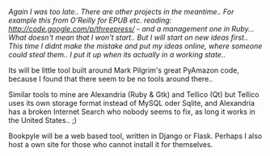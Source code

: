 _Again I was too late.. There are other projects in the meantime.. For example this from O'Reilly for EPUB etc. reading: http://code.google.com/p/threepress/ - and a management one in Ruby... What doesn't mean that I won't start.. But I will start on new ideas first.. This time I didnt make the mistake and put my ideas online, where someone could steal them.. I put it up when its actually in a working state.._

Its will be little tool built around Mark Pilgrim's great PyAmazon code, because I found that there seem to be no tools around there..

Similar tools to mine are Alexandria (Ruby & Gtk) and Tellico (Qt) but Tellico uses its own storage format instead of MySQL oder Sqlite, and Alexandria has a broken Internet Search who nobody seems to fix, as long it works in the United States.. ;)

Bookpyle will be a web based tool, written in Django or Flask.
Perhaps I also host a own site for those who cannot install it for themselves.